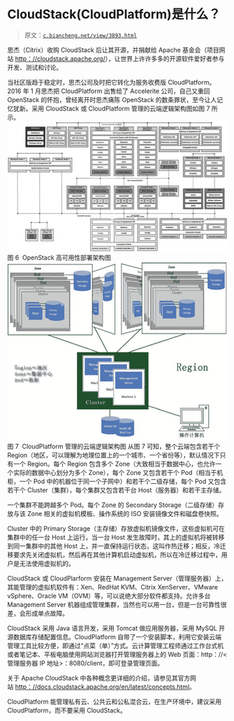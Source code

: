 # CloudStack(CloudPlatform)是什么？

> 原文：[`c.biancheng.net/view/3893.html`](http://c.biancheng.net/view/3893.html)

思杰（Citrix）收购 CloudStack 后让其开源，并捐献给 Apache 基金会（项目网站 [http：//cloudstack.apache.org/](http://cloudstack.apache.org/)），让世界上许许多多的开源软件爱好者参与开发、测试和讨论。

当社区版趋于稳定时，思杰公司及时把它转化为服务收费版 CloudPlatform。2016 年 1 月思杰把 CloudPlatform 出售给了 Accelerite 公司，自己又重回 OpenStack 的怀抱，曾经离开时思杰痛陈 OpenStack 的数条罪状，至今让人记忆犹新。采用 CloudStack 或 CloudPlatform 管理的云端逻辑架构图如图 7 所示。![ OpenStack 高可用性部署架构图](img/f65add27d559055338a13d60460d357c.png)
图 6  OpenStack 高可用性部署架构图
![CloudPlatform 管理的云端逻辑架构图](img/07ccc2f7fa6aff6a6d0167f16ca99778.png)
图 7  CloudPlatform 管理的云端逻辑架构图
从图 7 可知，整个云端包含若干个 Region（地区，可以理解为地理位置上的一个城市、一个省份等），默认情况下只有一个 Region。每个 Region 包含多个 Zone（大致相当于数据中心，也允许一个实际的数据中心划分为多个 Zone），每个 Zone 又包含若干个 Pod（相当于机柜，一个 Pod 中的机器位于同一个子网中）和若干个二级存储，每个 Pod 又包含若干个 Cluster（集群），每个集群又包含若干台 Host（服务器）和若干主存储。

一个集群不能跨越多个 Pod。每个 Zone 的 Secondary Storage（二级存储）存放与该 Zone 相关的虚拟机模板、操作系统的 ISO 安装镜像文件和磁盘卷快照。

Cluster 中的 Primary Storage（主存储）存放虚拟机镜像文件，这些虚拟机可在集群中的任一台 Host 上运行，当一台 Host 发生故障时，其上的虚拟机将被转移到同一集群中的其他 Host 上，并一直保持运行状态，这叫作热迁移；相反，冷迁移要求先关闭虚拟机，然后再在其他计算机启动虚拟机，所以在冷迁移过程中，用户是无法使用虚拟机的。

CloudStack 或 CloudPlarform 安装在 Management Server（管理服务器）上，其能管理的虚拟机软件有：Xen、RedHat KVM、Citrix XenServer、VMware vSphere、Oracle VM（OVM）等，可以说绝大部分软件都支持。允许多台 Management Server 机器组成管理集群，当然也可以用一台，但是一台可靠性很差，会形成单点故障。

CloudStack 采用 Java 语言开发，采用 Tomcat 做应用服务器，采用 MySQL 开源数据库存储配置信息。CloudPlatform 自带了一个安装脚本，利用它安装云端管理工具比较方便，即通过“点菜（单）”方式。云计算管理工程师通过工作台式机或者笔记本、平板电脑使用网站浏览器打开管理服务器上的 Web 页面：http：//<管理服务器 IP 地址>：8080/client，即可登录管理页面。

关于 Apache CloudStack 中各种概念更详细的介绍，请参见其官方网站 [http：//docs.cloudstack.apache.org/en/latest/concepts.html](http://docs.cloudstack.apache.org/en/latest/concepts.html)。

CloudPlatform 能管理私有云、公共云和公私混合云，在生产环境中，建议采用 CloudPlatform，而不要采用 CloudStack。